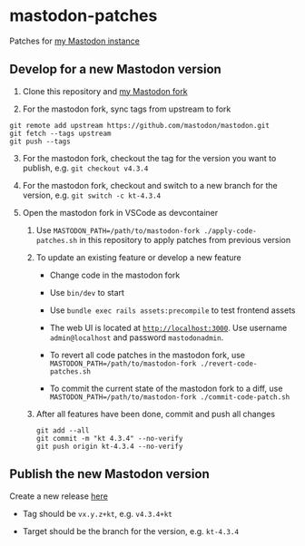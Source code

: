 # mastodon-patches

Patches for [my Mastodon instance](https://mastodon.ktachibana.party)

## Develop for a new Mastodon version

1. Clone this repository and [my Mastodon fork](https://github.com/sekai-soft/mastodon)

2. For the mastodon fork, sync tags from upstream to fork

```
git remote add upstream https://github.com/mastodon/mastodon.git
git fetch --tags upstream
git push --tags
```

3. For the mastodon fork, checkout the tag for the version you want to publish, e.g. `git checkout v4.3.4`

4. For the mastodon fork, checkout and switch to a new branch for the version, e.g. `git switch -c kt-4.3.4`

5. Open the mastodon fork in VSCode as devcontainer

    1. Use `MASTODON_PATH=/path/to/mastodon-fork ./apply-code-patches.sh` in this repository to apply patches from previous version

    2. To update an existing feature or develop a new feature

        * Change code in the mastodon fork

        * Use `bin/dev` to start

        * Use `bundle exec rails assets:precompile` to test frontend assets

        * The web UI is located at [`http://localhost:3000`](http://localhost:3000). Use username `admin@localhost` and password `mastodonadmin`.

        * To revert all code patches in the mastodon fork, use `MASTODON_PATH=/path/to/mastodon-fork ./revert-code-patches.sh`

        * To commit the current state of the mastodon fork to a diff, use `MASTODON_PATH=/path/to/mastodon-fork ./commit-code-patch.sh`

    3. After all features have been done, commit and push all changes

        ```
        git add --all
        git commit -m "kt 4.3.4" --no-verify
        git push origin kt-4.3.4 --no-verify
        ```

## Publish the new Mastodon version

Create a new release [here](https://github.com/sekai-soft/mastodon/releases/new)

* Tag should be `vx.y.z+kt`, e.g. `v4.3.4+kt`

* Target should be the branch for the version, e.g. `kt-4.3.4`
